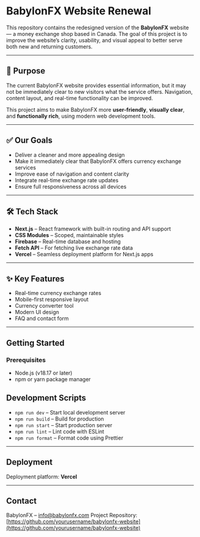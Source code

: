 # BabylonFX Website Renewal

This repository contains the redesigned version of the **BabylonFX** website — a money exchange shop based in Canada. The goal of this project is to improve the website’s clarity, usability, and visual appeal to better serve both new and returning customers.

---

## 📌 Purpose

The current BabylonFX website provides essential information, but it may not be immediately clear to new visitors what the service offers. Navigation, content layout, and real-time functionality can be improved.

This project aims to make BabylonFX more **user-friendly**, **visually clear**, and **functionally rich**, using modern web development tools.

---

## ✅ Our Goals

* Deliver a cleaner and more appealing design
* Make it immediately clear that BabylonFX offers currency exchange services
* Improve ease of navigation and content clarity
* Integrate real-time exchange rate updates
* Ensure full responsiveness across all devices

---

## 🛠️ Tech Stack

* **Next.js** – React framework with built-in routing and API support
* **CSS Modules** – Scoped, maintainable styles
* **Firebase** – Real-time database and hosting
* **Fetch API** – For fetching live exchange rate data
* **Vercel** – Seamless deployment platform for Next.js apps

---

## ✨ Key Features 

* Real-time currency exchange rates
* Mobile-first responsive layout
* Currency converter tool
* Modern UI design
* FAQ and contact form

---

## Getting Started

### Prerequisites

* Node.js (v18.17 or later)
* npm or yarn package manager

## Development Scripts

* `npm run dev` – Start local development server
* `npm run build` – Build for production
* `npm run start` – Start production server
* `npm run lint` – Lint code with ESLint
* `npm run format` – Format code using Prettier

---

## Deployment

Deployment platform: **Vercel**

---


## Contact

BabylonFX – [info@babylonfx.com](mailto:info@babylonfx.com)
Project Repository: [https://github.com/yourusername/babylonfx-website](https://github.com/yourusername/babylonfx-website)


